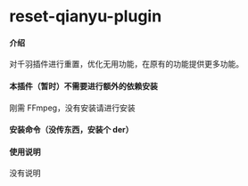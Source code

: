 # reset-qianyu-plugin

#### 介绍

对千羽插件进行重置，优化无用功能，在原有的功能提供更多功能。

#### 本插件（暂时）不需要进行额外的依赖安装

刚需 FFmpeg，没有安装请进行安装

#### 安装命令（没传东西，安装个 der）

#### 使用说明

没有说明
